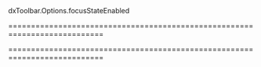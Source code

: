 <!--id-->dxToolbar.Options.focusStateEnabled<!--/id-->
===========================================================================
<!--hidden--><!--/hidden-->
===========================================================================

